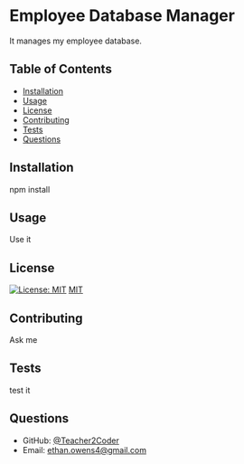# Employee Database Manager
It manages my employee database.
 
## Table of Contents
* [Installation](#installation)
* [Usage](#usage)
* [License](#license)
* [Contributing](#contributing)
* [Tests](#tests)
* [Questions](#questions)
 
## Installation
npm install
 
## Usage
Use it
 
## License
[![License: MIT](https://img.shields.io/badge/License-MIT-yellow.svg)](https://opensource.org/licenses/MIT)
[MIT](https://choosealicense.com/licenses/mit/)
 
## Contributing
Ask me
 
## Tests
test it
 
## Questions
* GitHub: [@Teacher2Coder](https://www.github.com/Teacher2Coder)
* Email: ethan.owens4@gmail.com